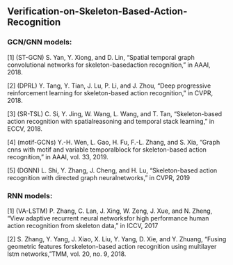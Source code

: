 ## Verification-on-Skeleton-Based-Action-Recognition




### GCN/GNN models:


[1] (ST-GCN) S. Yan, Y. Xiong, and D. Lin, “Spatial temporal graph convolutional networks for skeleton-basedaction recognition,” in AAAI, 2018.

[2] (DPRL) Y. Tang, Y. Tian, J. Lu, P. Li, and J. Zhou, “Deep progressive reinforcement learning for skeleton-based action recognition,” in CVPR, 2018.

[3] (SR-TSL) C. Si,  Y.  Jing,  W.  Wang,  L.  Wang,  and  T.  Tan,  “Skeleton-based  action  recognition  with  spatialreasoning and temporal stack learning,” in ECCV, 2018.

[4] (motif-GCNs) Y.-H. Wen, L. Gao, H. Fu, F.-L. Zhang, and S. Xia, “Graph cnns with motif and variable temporalblock for skeleton-based action recognition,” in AAAI, vol. 33, 2019.

[5] (DGNN) L. Shi, Y. Zhang, J. Cheng, and H. Lu, “Skeleton-based action recognition with directed graph neuralnetworks,” in CVPR, 2019


### RNN models:


[1] (VA-LSTM) P. Zhang, C. Lan, J. Xing, W. Zeng, J. Xue, and N. Zheng, “View adaptive recurrent neural networksfor high performance human action recognition from skeleton data,” in ICCV, 2017

[2] S. Zhang, Y. Yang, J. Xiao, X. Liu, Y. Yang, D. Xie, and Y. Zhuang, “Fusing geometric features forskeleton-based action recognition using multilayer lstm networks,”TMM, vol. 20, no. 9, 2018.
